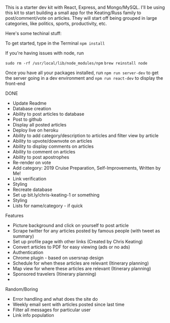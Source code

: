 This is a starter dev kit with React, Express, and Mongo/MySQL. I'll be using this kit to start building a small app for the Keating/Russ family to post/comment/vote on articles. They will start off being grouped in large categories, like politics, sports, productivity, etc.

Here's some techinal stuff:

To get started, type in the Terminal 
`npm install`

If you're having issues with node, run 

`sudo rm -rf /usr/local/lib/node_modules/npm`
`brew reinstall node`


Once you have all your packages installed, run
`npm run server-dev` to get the server going in a dev environment and
`npm run react-dev` to display the front-end


DONE
- Update Readme
- Database creation
- Ability to post articles to database
- Post to github 
- Display all posted articles
- Deploy live on heroku
- Ability to add category/description to articles and filter view by article
- Ability to upvote/downvote on articles
- Ability to display comments on articles
- Ability to comment on articles
- Ability to post apostrophes
- Re-render on vote
- Add category: 2019 Cruise Preparation, Self-Improvements, Written by Me!
- Link verification
- Styling
- Recreate database
- Set up bit.ly/chris-keating-1 or something
- Styling
- Lists for name/category - if quick

Features
- Picture background and click on yourself to post article
- Scrape twitter for any articles posted by famous people (with tweet as summary)
- Set up profile page with other links (Created by Chris Keating) 
- Convert articles to PDF for easy viewing (ads or no ads)
- Authentication
- Chrome plugin - based on usersnap design
- Schedule for when these articles are relevant (Itinerary planning)
- Map view for where these articles are relevant (Itinerary planning)
- Sponsored travelers (Itinerary planning)
- 

Random/Boring
- Error handling and what does the site do
- Weekly email sent with articles posted since last time
- Filter all messages for particular user
- Link info population